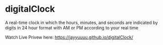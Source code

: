 # digitalClock

A real-time clock in which the hours, minutes, and seconds are indicated by digits in 24 hour format with AM or PM according to your real time


Watch Live Privew here:
https://jayyuuuu.github.io/digitalClock/

